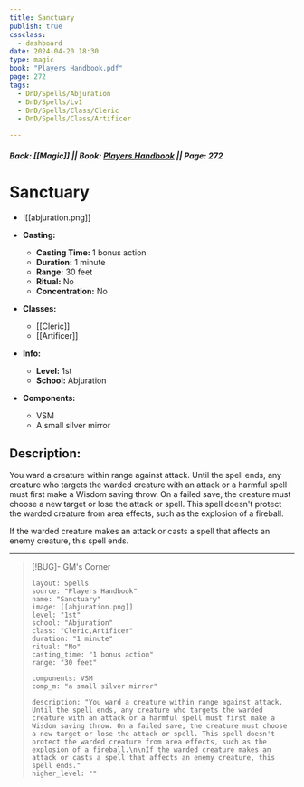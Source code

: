 ```yaml
---
title: Sanctuary
publish: true
cssclass:
  - dashboard
date: 2024-04-20 18:30
type: magic
book: "Players Handbook.pdf"
page: 272
tags:
  - DnD/Spells/Abjuration
  - DnD/Spells/Lv1
  - DnD/Spells/Class/Cleric
  - DnD/Spells/Class/Artificer

---
```


##### Back: [[Magic]] || Book: [Players Handbook](https://drive.google.com/drive/folders/1O5bhpYizcIT5xxAoLOuzCRht_PVS7VSG?usp=sharing) || Page: 272

# Sanctuary
- ![[abjuration.png]]
- **Casting:**
    - **Casting Time:** 1 bonus action
    - **Duration:** 1 minute
    - **Range:** 30 feet
    - **Ritual:** No
    - **Concentration:** No
- **Classes:**
    - [[Cleric]]
    - [[Artificer]]

- **Info:**
    - **Level:** 1st
    - **School:** Abjuration
- **Components:**
    - VSM
    - A small silver mirror

## Description:
You ward a creature within range against attack. Until the spell ends, any creature who targets the warded creature with an attack or a harmful spell must first make a Wisdom saving throw. On a failed save, the creature must choose a new target or lose the attack or spell. This spell doesn't protect the warded creature from area effects, such as the explosion of a fireball.

If the warded creature makes an attack or casts a spell that affects an enemy creature, this spell ends.



---

> [!BUG]- GM's Corner
>
> ```statblock
> layout: Spells
> source: "Players Handbook"
> name: "Sanctuary"
> image: [[abjuration.png]]
> level: "1st"
> school: "Abjuration"
> class: "Cleric,Artificer"
> duration: "1 minute"
> ritual: "No"
> casting_time: "1 bonus action"
> range: "30 feet"
>
> components: VSM
> comp_m: "a small silver mirror"
>
> description: "You ward a creature within range against attack. Until the spell ends, any creature who targets the warded creature with an attack or a harmful spell must first make a Wisdom saving throw. On a failed save, the creature must choose a new target or lose the attack or spell. This spell doesn't protect the warded creature from area effects, such as the explosion of a fireball.\n\nIf the warded creature makes an attack or casts a spell that affects an enemy creature, this spell ends."
> higher_level: ""
> ```
